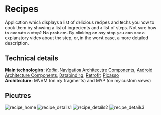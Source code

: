 # Recipes
Application which displays a list of delicious recipes and techs you how to cook them by showing a list of ingredients and a list of steps. Not sure how to execute a step? No problem. By clicking on any step you can see a explanatory video about the step, or, in the worst case, a more detailed description.

## Technical details
<b><u>Main technologies:</u></b> [<i>Kotlin</i>](https://kotlinlang.org/), [Navigation Architecutre Components](https://developer.android.com/guide/navigation/navigation-getting-started), [Android Architecture Components](https://developer.android.com/topic/libraries/architecture), [Databinding](https://developer.android.com/topic/libraries/data-binding), [Retrofit](https://square.github.io/retrofit/), [Picasso](https://square.github.io/picasso/)</br>
<b>Architecture:</b> MVVM (on my fragments) and MVP (on my custom views)

## Picutres
![recipe_home](https://user-images.githubusercontent.com/6085389/50024087-66521e80-ffc8-11e8-8211-60889e8a804a.png)
![recipe_details1](https://user-images.githubusercontent.com/6085389/50024080-65b98800-ffc8-11e8-9334-43d7d22dbe85.png)
![recipe_details2](https://user-images.githubusercontent.com/6085389/50024082-65b98800-ffc8-11e8-84e7-f691d78d6399.png)
![recipe_details3](https://user-images.githubusercontent.com/6085389/50024083-65b98800-ffc8-11e8-8163-3c18179f5d84.png)
